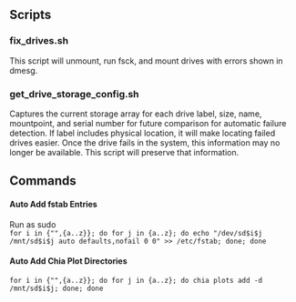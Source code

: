 ## Scripts  
### fix_drives.sh  
This script will unmount, run fsck, and mount drives with errors shown in dmesg.
### get_drive_storage_config.sh  
Captures the current storage array for each drive label, size, name, mountpoint, and serial number for future comparison for automatic failure detection. If label includes physical location, it will make locating failed drives easier. Once the drive fails in the system, this information may no longer be available. This script will preserve that information.  
## Commands  
#### Auto Add fstab Entries  
Run as sudo  
`for i in {"",{a..z}}; do for j in {a..z}; do echo "/dev/sd$i$j /mnt/sd$i$j auto defaults,nofail 0 0" >> /etc/fstab; done; done`
#### Auto Add Chia Plot Directories  
`for i in {"",{a..z}}; do for j in {a..z}; do chia plots add -d /mnt/sd$i$j; done; done`
